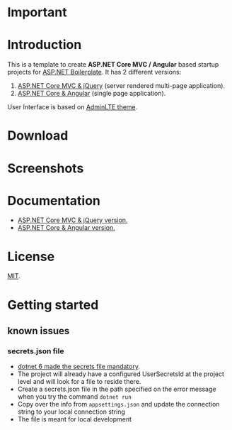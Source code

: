 # Important


# Introduction

This is a template to create **ASP.NET Core MVC / Angular** based startup projects for [ASP.NET Boilerplate](https://aspnetboilerplate.com/Pages/Documents). It has 2 different versions:

1. [ASP.NET Core MVC & jQuery](https://aspnetboilerplate.com/Pages/Documents/Zero/Startup-Template-Core) (server rendered multi-page application).
2. [ASP.NET Core & Angular](https://aspnetboilerplate.com/Pages/Documents/Zero/Startup-Template-Angular) (single page application).
 
User Interface is based on [AdminLTE theme](https://github.com/ColorlibHQ/AdminLTE).
 
# Download


# Screenshots


# Documentation

* [ASP.NET Core MVC & jQuery version.](https://aspnetboilerplate.com/Pages/Documents/Zero/Startup-Template-Core)
* [ASP.NET Core & Angular  version.](https://aspnetboilerplate.com/Pages/Documents/Zero/Startup-Template-Angular)

# License

[MIT](LICENSE).

# Getting started

## known issues

### secrets.json file
* [dotnet 6 made the secrets file mandatory](https://stackoverflow.com/questions/70056612/the-configuration-file-secrets-json-was-not-found-and-is-not-optional-net-6).  
* The project will already have a configured UserSecretsId at the project level and will look for a file to reside there.
* Create a secrets.json file in the path specified on the error message when you try the command `dotnet run`
* Copy over the info from `appsettings.json` and update the connection string to your local connection string
* The file is meant for local development
